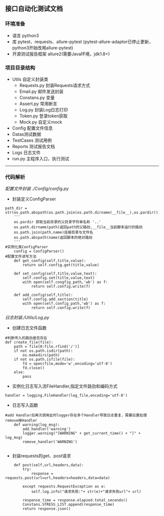 ## 接口自动化测试文档  

### 环境准备  
* 语言 python3  
* 库 pytest、requests、allure-pytest (pytest-allure-adaptor已停止更新，python3开始改用allure-pytest)  
* 开源测试报告框架 allure2(需要Java环境，jdk1.8+)

### 项目目录结构  

* Utils 自定义封装类
   * Requests.py 封装Requests请求方式
   * Email.py 邮件发送封装
   * Constans.py 变量
   * Assert.py 常用断言
   * Log.py 封装Log日志打印
   * Token.py 登录token获取
   * Mock.py 自定义mock
* Config 配置文件信息
* Datas测试数据
* TestCases 测试用例
* Reports 测试报告文档
* Logs 日志文件
* run.py 主程序入口，执行测试  
---
### 代码解析  
*配置文件封装 ./Config/config.py*  
* 封装定义ConfigParser  
```
path_dir = str(os.path.abspath(os.path.join(os.path.dirname(__file__),os.pardir)))
    '''
    os.pardir 获取当前目录的父目录字符串名称 '..'
    os.path.dirname(path)返回path的父路劲,__file__当前脚本运行的路劲
    os.path.join(path,name)连接目录与文件名
    os.path.abspath(name)返回脚本的绝对路劲
    '''
#实例化类ConfigParser
    config = ConfigParser()
#配置文件读写方法
    def get_config(self,title,value):
        return self.config.get(title,value)

    def set_config(self,title,value,text):
        self.config.set(title,value,text)
        with open(self.congfig_path,'wb') as f:
            return self.config.write(f)

    def add_config(self,title):
        self.config.add_section(title)
        with open(self.config_path,'wb') as f:
            return self.config.write(f)
```
*日志封装./Utils/Log.py*  
* 创建日志文件函数  
```
#判断传入的路劲是否存在
def create_file(file):
    path = file[0:file.rfind('/')]
    if not os.path.isdir(path):
        os.makedirs(path)
    if not os.path.isfile(file):
        fd = open(file,mode='w',encoding='utf-8')
        fd.close()
    else:
        pass
```
* 实例化日志写入流FileHandler,指定文件路劲和编码方式
```
handler = logging.FileHandler(log_file,encoding='utf-8')
```
* 日志写入函数  
```
#add Handler后再次调用此时logger存在多个Handler导致日志重复，需要后置处理remove掉Handler
    def warning(log_msg):
        add_handler('warning')
        logger.warning("[WARNING" + get_current_time() + "]" + log_msg)
        remove_handler('WARNING')
        
```
* 封装requests的get、post请求  
```
    def post(self,url,headers,data):
        try:
            response = requests.post(url=url,headers=headers,data=data)

        except requests.RequestException as e:
            self.log.info("请求失败:"+ str(e)+"请求失败url"+ url)

        response_time = response.elapsed.total_seconds()
        Constans.STRESS_LIST.append(response_time)
        return response.json()
```

